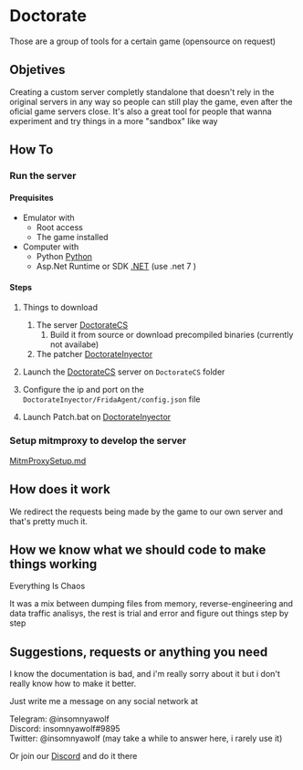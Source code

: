 # Doctorate

Those are a group of tools for a certain game (opensource on request)

## Objetives

Creating a custom server completly standalone that doesn't rely in the original servers in any way so people can still play the game,
even after the oficial game servers close.
It's also a great tool for people that wanna experiment and try things in a more "sandbox" like way

## How To

### Run the server

#### Prequisites

* Emulator with 
  * Root access
  * The game installed
* Computer with
  * Python [Python](https://www.python.org/downloads/)
  * Asp.Net Runtime or SDK [.NET](https://dotnet.microsoft.com/en-us/download) (use .net 7 )

#### Steps

1. Things to download
   1. The server [DoctorateCS]
      1. Build it from source or download precompiled binaries (currently not availabe)
   2. The patcher [DoctorateInyector]

2. Launch the [DoctorateCS] server on ``DoctorateCS`` folder

3. Configure the ip and port on the ``DoctorateInyector/FridaAgent/config.json`` file

4. Launch Patch.bat on [DoctorateInyector]

### Setup mitmproxy to develop the server

[MitmProxySetup.md](/MitmProxySetup.md)

## How does it work

We redirect the requests being made by the game to our own server and that's pretty much it.

## How we know what we should code to make things working

Everything Is Chaos

It was a mix between dumping files from memory, reverse-engineering and data traffic analisys, the rest is trial and error and figure out things step by step

## Suggestions, requests or anything you need

I know the documentation is bad, and i'm really sorry about it but i don't really know how to make it better.

Just write me a message on any social network at

Telegram: @insomnyawolf  
Discord: insomnyawolf#9895  
Twitter: @insomnyawolf (may take a while to answer here, i rarely use it)

Or join our [Discord] and do it there

[Discord]: https://discord.gg/pUj8HQ5FQU
[DoctorateCS]: https://github.com/DoctorateCS/DoctorateCS
[DoctorateInyector]: https://github.com/DoctorateCS/DoctorateInyector
